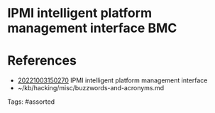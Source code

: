 # IPMI intelligent platform management interface BMC

# References
- [20221003150270](/zet/20221003150270/) IPMI intelligent platform management interface
- ~/kb/hacking/misc/buzzwords-and-acronyms.md

Tags:
    #assorted

